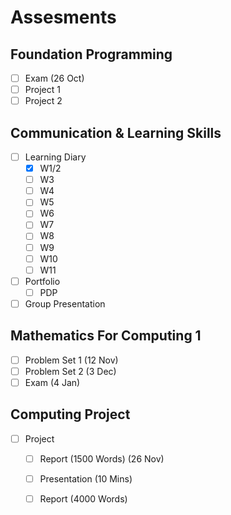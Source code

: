 # Assesments

## Foundation Programming

* [ ] Exam \(26 Oct\)
* [ ] Project 1
* [ ] Project 2

## Communication & Learning Skills

* [ ] Learning Diary
  * [x] W1/2
  * [ ] W3
  * [ ] W4
  * [ ] W5
  * [ ] W6
  * [ ] W7
  * [ ] W8
  * [ ] W9
  * [ ] W10
  * [ ] W11
* [ ] Portfolio
  * [ ] PDP
* [ ] Group Presentation

## Mathematics For Computing 1

* [ ] Problem Set 1 \(12 Nov\)
* [ ] Problem Set 2 \(3 Dec\)
* [ ] Exam \(4 Jan\)

## Computing Project

* [ ] Project
  * [ ] Report \(1500 Words\) \(26 Nov\)
  * [ ] Presentation \(10 Mins\) 
  * [ ] Report \(4000 Words\)

